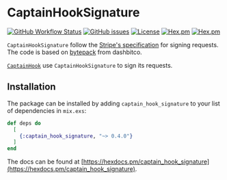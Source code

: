 # CaptainHookSignature

[![GitHub Workflow Status](https://img.shields.io/github/workflow/status/annatel/captain_hook_signature/CI?cacheSeconds=3600&style=flat-square)](https://github.com/annatel/captain_hook_signature/actions) [![GitHub issues](https://img.shields.io/github/issues-raw/annatel/captain_hook_signature?style=flat-square&cacheSeconds=3600)](https://github.com/annatel/captain_hook_signature/issues) [![License](https://img.shields.io/badge/license-MIT-brightgreen.svg?cacheSeconds=3600?style=flat-square)](http://opensource.org/licenses/MIT) [![Hex.pm](https://img.shields.io/hexpm/v/captain_hook_signature?style=flat-square)](https://hex.pm/packages/captain_hook_signature) [![Hex.pm](https://img.shields.io/hexpm/dt/captain_hook_signature?style=flat-square)](https://hex.pm/packages/captain_hook_signature)

`CaptainHookSignature` follow the [Stripe's specification](https://stripe.com/docs/webhooks/signatures#verify-manually) for signing requests.
The code is based on [bytepack](https://github.com/dashbitco/bytepack_archive) from dashbitco.

[`CaptainHook`](https://github.com/annatel/captain_hook) use `CaptainHookSignature` to sign its requests.

## Installation

The package can be installed by adding `captain_hook_signature` to your list of dependencies in `mix.exs`:

```elixir
def deps do
  [
    {:captain_hook_signature, "~> 0.4.0"}
  ]
end
```

The docs can be found at [https://hexdocs.pm/captain_hook_signature](https://hexdocs.pm/captain_hook_signature).

